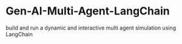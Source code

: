 # Gen-AI-Multi-Agent-LangChain
build and run a dynamic and interactive multi agent simulation using LangChain
